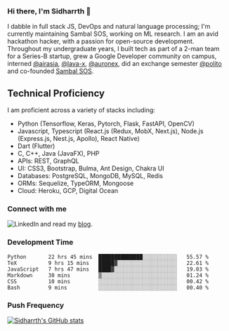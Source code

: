 ### Hi there, I'm Sidharrth 👋

I dabble in full stack JS, DevOps and natural language processing; I'm currently maintaining Sambal SOS, working on ML research. I am an avid hackathon hacker, with a passion for open-source development. Throughout my undergraduate years, I built tech as part of a 2-man team for a Series-B startup, grew a Google Developer community on campus, interned [@airasia](https://airasia.com/), [@lava-x](https://lavax.co/), [@auronex](http://auronex.com/), did an exchange semester [@polito](https://www.polito.it/) and co-founded [Sambal SOS](https://www.sambalsos.com/).

## Technical Proficiency
I am proficient across a variety of stacks including:
- Python (Tensorflow, Keras, Pytorch, Flask, FastAPI, OpenCV)
- Javascript, Typescript (React.js (Redux, MobX, Next.js), Node.js (Express.js, Nest.js, Apollo), React Native)
- Dart (Flutter)
- C, C++, Java (JavaFX), PHP
- APIs: REST, GraphQL
- UI: CSS3, Bootstrap, Bulma, Ant Design, Chakra UI
- Databases: PostgreSQL, MongoDB, MySQL, Redis
- ORMs: Sequelize, TypeORM, Mongoose
- Cloud: Heroku, GCP, Digital Ocean

### Connect with me

[<img align="left" alt="LinkedIn" src="https://img.shields.io/badge/linkedin-%230077B5.svg?&style=for-the-badge&logo=linkedin&logoColor=white" />][linkedin]
and read my [blog].


### Development Time
<!--START_SECTION:waka-->

```text
Python       22 hrs 45 mins  ██████████████░░░░░░░░░░░   55.57 %
TeX          9 hrs 15 mins   █████▓░░░░░░░░░░░░░░░░░░░   22.61 %
JavaScript   7 hrs 47 mins   ████▓░░░░░░░░░░░░░░░░░░░░   19.03 %
Markdown     30 mins         ▒░░░░░░░░░░░░░░░░░░░░░░░░   01.24 %
CSS          10 mins         ░░░░░░░░░░░░░░░░░░░░░░░░░   00.42 %
Bash         9 mins          ░░░░░░░░░░░░░░░░░░░░░░░░░   00.40 %
```

<!--END_SECTION:waka-->

### Push Frequency
[![Sidharrth's GitHub stats](https://github-readme-stats.vercel.app/api?username=sidharrth2002&show_icons=true)](https://github.com/sidharrth2002/github-readme-stats)

[site]: https://sidharrth.me/
[blog]: https://mathsforgeeks.org/blog
[linkedin]: https://www.linkedin.com/in/sidharrth-nagappan/

